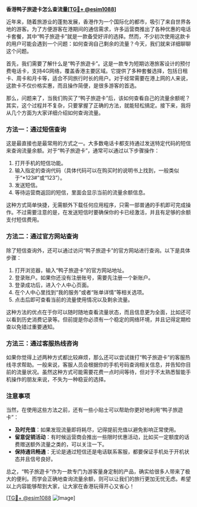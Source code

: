 **香港鸭子旅遊卡怎么查流量[[TG💪+ @esim1088](https://t.me/s/esim1088)]**

近年来，随着旅游业的蓬勃发展，香港作为一个国际化的都市，吸引了来自世界各地的游客。为了方便游客在港期间的通信需求，许多运营商推出了各种优惠的电话卡套餐，其中“鸭子旅遊卡”就是一款备受好评的选择。然而，不少初次使用这款卡的用户可能会遇到一个问题：如何查询自己剩余的流量？今天，我们就来详细聊聊这个问题。

首先，我们需要了解什么是“鸭子旅遊卡”。这是一款专为短期访港旅客设计的预付费电话卡，支持4G网络，覆盖香港主要区域。它提供了多种套餐选择，包括日租卡、周卡和月卡等，适合不同旅行时长的用户。对于经常需要在港上网的人来说，这款卡不仅价格实惠，而且操作简便，是很多游客的首选。

那么，问题来了，当我们购买了“鸭子旅遊卡”后，该如何查看自己的流量余额呢？其实，这个过程并不复杂，只要掌握了正确的方法，就能轻松搞定。接下来，我将从几个方面为大家详细介绍如何查询流量。

### 方法一：通过短信查询

这是最直接也是最常用的方式之一。大多数电话卡都支持通过发送特定代码的短信来查询流量余额。对于“鸭子旅遊卡”，通常可以通过以下步骤操作：

1. 打开手机的短信功能。
2. 输入指定的查询代码（具体代码可以在购买时的说明书上找到，一般类似于“*123#”或“123”）。
3. 发送短信。
4. 等待运营商返回的短信，里面会显示当前的流量余额信息。

这种方式简单快捷，无需额外下载任何应用程序，只需一部普通的手机即可完成操作。不过需要注意的是，在发送短信时要确保你的卡已经激活，并且有足够的余额支付短信费用。

### 方法二：通过官方网站查询

除了短信查询外，还可以通过访问“鸭子旅遊卡”的官方网站进行查询。以下是具体步骤：

1. 打开浏览器，输入“鸭子旅遊卡”的官方网站地址。
2. 登录账户。如果你还没有注册账号，需要先注册一个新账户。
3. 登录成功后，进入个人中心页面。
4. 在个人中心里找到“我的服务”或者“账单详情”等相关选项。
5. 点击后即可查看当前的流量使用情况以及剩余流量。

这种方法的优点在于你可以随时随地查看流量状态，而且信息更为全面，比如还可以看到历史消费记录等。但前提是你必须有一个稳定的网络环境，并且记得定期检查以免错过重要通知。

### 方法三：通过客服热线咨询

如果你觉得上述两种方式都比较麻烦，那么还可以尝试拨打“鸭子旅遊卡”的客服热线寻求帮助。一般来说，客服人员会根据你的手机号码查询相关信息，并告知你目前的流量状况。虽然这种方式可能需要花费一点时间等待，但对于不太熟悉智能手机操作的朋友来说，不失为一种稳妥的选择。

### 注意事项

当然，在使用这些方法之前，还有一些小贴士可以帮助你更好地利用“鸭子旅遊卡”：

- **及时充值**：如果发现流量即将耗尽，记得提前充值以避免影响正常使用。
- **留意促销活动**：有时候运营商会推出一些限时优惠活动，比如买一定额度的话费赠送额外流量之类的，可以关注一下。
- **保持通讯畅通**：无论是通过短信还是电话联系客服，都要保证手机处于开机状态并且信号良好。

总之，“鸭子旅遊卡”作为一款专门为游客量身定制的产品，确实给很多人带来了极大的便利。而学会正确地查询流量余额，则可以让我们的旅行更加无忧无虑。希望以上内容能够帮到大家，让大家在香港玩得开心又省心！

[[TG💪+ @esim1088](https://t.me/s/esim1088) ![Image](https://i.postimg.cc/4NQfJmqS/Snipaste-2025-05-13-00-14-12.png)]